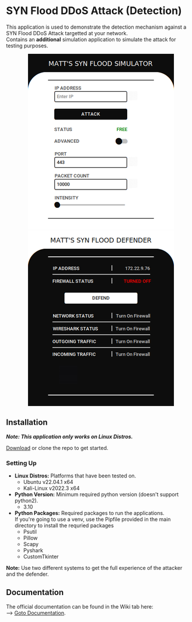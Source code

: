 # SYN Flood DDoS Attack (Detection)
This application is used to demonstrate the detection mechanism against a SYN Flood DDoS Attack targetted at your network.  
Contains an **additional** simulation application to simulate the attack for testing purposes.

&emsp;&emsp;&emsp;&emsp;
![Simulator App Image](/images/app1.png)
&emsp;&emsp;&emsp;&emsp;
![Detector App Image](/images/app2.png)

## Installation
***Note: This application only works on Linux Distros.***

[Download](https://github.com/AmethystMac/SYN-Flood-DDoS-Attack/archive/refs/heads/main.zip) or clone the repo to get started.
### Setting Up
- **Linux Distros:** Platforms that have been tested on.
  - Ubuntu v22.04.1 x64
  - Kali-Linux v2022.3 x64
- **Python Version:** Minimum required python version (doesn't support python2).
  - 3.10
- **Python Packages:** Required packages to run the applications.  
If you're going to use a venv, use the Pipfile provided in the main directory to install the requried packages
  - Psutil
  - Pillow
  - Scapy
  - Pyshark
  - CustomTkinter
  
**Note:** Use two different systems to get the full experience of the attacker and the defender.
      
## Documentation
The official documentation can be found in the Wiki tab here:  
--> [Goto Documentation](https://github.com/AmethystMac/SYN-Flood-DDoS-Attack/wiki).

